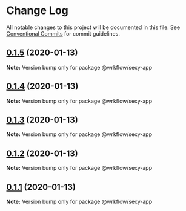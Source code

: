 # Change Log

All notable changes to this project will be documented in this file.
See [Conventional Commits](https://conventionalcommits.org) for commit guidelines.

## [0.1.5](https://github.com/BojanSibar/sibar-vrba/compare/@wrkflow/sexy-app@0.1.4...@wrkflow/sexy-app@0.1.5) (2020-01-13)

**Note:** Version bump only for package @wrkflow/sexy-app





## [0.1.4](https://github.com/BojanSibar/sibar-vrba/compare/@wrkflow/sexy-app@0.1.3...@wrkflow/sexy-app@0.1.4) (2020-01-13)

**Note:** Version bump only for package @wrkflow/sexy-app





## [0.1.3](https://github.com/BojanSibar/sibar-vrba/compare/@wrkflow/sexy-app@0.1.2...@wrkflow/sexy-app@0.1.3) (2020-01-13)

**Note:** Version bump only for package @wrkflow/sexy-app





## [0.1.2](https://github.com/BojanSibar/sibar-vrba/compare/@wrkflow/sexy-app@0.1.1...@wrkflow/sexy-app@0.1.2) (2020-01-13)

**Note:** Version bump only for package @wrkflow/sexy-app





## [0.1.1](https://github.com/BojanSibar/sibar-vrba/compare/@wrkflow/sexy-app@0.1.0...@wrkflow/sexy-app@0.1.1) (2020-01-13)

**Note:** Version bump only for package @wrkflow/sexy-app

